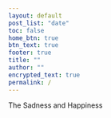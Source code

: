```yaml
---
layout: default
post_list: "date"
toc: false
home_btn: true
btn_text: true
footer: true
title: ""
author: ""
encrypted_text: true
permalink: /
---
```


<p class="encrypted" id="oKGF0XklUbmE7vuS8sCDwAZlm94OAtc16UPYLuiijifPsdLBqAVcBs/FbDc+kwnu/QHLF90Bns1tFejSF6Hkff/mrUXn9Agq3/4U4WBNi9Xso+lliNbZXM++aglvsvd3//8rqxkTuNOouMguk6GqvDDxaWFU51kjLagf4r9lXu3VDEq4q35EnTdf3zizoTacnxn5wixKdOBKjB5PJHcLPKcVHrqGWgrFqrGgIox3go0ZOQ4iIob1tQWpZ+GLNDi+ZibF2fMdEcWd25gaKFsehxexy36gZzU3ysnvKkkyGiTEBdCPBWHu+5p/MayOvbM2WHZIE3U/bvSqpNN1Xn4uKPE/76OJv591ZhT4IwW0kfyU8IyEZBkgVGWhn27bUjFkz7hwCDswumX9f/nBNo2lUK665R/Sg575mxLW1fND5P5cqg6XVX3yT6UH7SEeXRnJiKn48ENY11/GHIsiFz0Ib7B0qAQDWCa5rWM/g7DFUK4dcKKgM=">The Sadness and Happiness</p>
